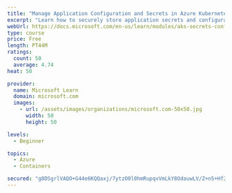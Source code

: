 ```yaml
---
title: "Manage Application Configuration and Secrets in Azure Kubernetes Service (AKS)"
excerpt: "Learn how to securely store application secrets and configurations using native Kubernetes resources in Azure Kubernetes Service (AKS)."
webUrl: https://docs.microsoft.com/en-us/learn/modules/aks-secrets-configure-app/
type: course
price: Free
length: PT44M
ratings:
  count: 50
  average: 4.74
heat: 50

provider:
  name: Microsoft Learn
  domain: microsoft.com
  images:
    - url: /assets/images/organizations/microsoft.com-50x50.jpg
      width: 50
      height: 50

levels:
  - Beginner

topics:
  - Azure
  - Containers

secured: "g8DSgrlVAQO+G44e6KQQaxj/7ytzO0l0hmRupqvVmLkY8OdauwLV/Z+n5+Hf2MOhyWMUselkrrEUK9sNbbQjBop8diIODRLl2/Q9BDhgDBOWH7BHbGJT0oG3YO7Q8FS49Kg1PLJA6yaVUED4WqietN9VcJGHw16JGraAQ90qlhtMju+u7E9C0lGcJrJtHAFnjX2oaRBPJfogzGe9DXud2jPrShug8Jly6jCFvCy8xiFr/+sSPpog07OKnLECUTiWHzvS0Hx9L2GqntAenSs7cDJxpj7TNyDZcMOmCvSJRVcWfqJBzmf9y3bLcvM+8tRiSVn1JBWzi0jPuolB5Oc3wPJOJfe6FNOygppvd/HjICqlIAsB9vvPpe4kUNFuiBWFoJ9PdFd82jH+Bhlui7nYgZ0q0s6a69KCV3m4Cg/fDyQ=;lsGaKVnQDyWCvWk0eUmBKQ=="
---
```


